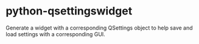 # python-qsettingswidget

Generate a widget with a corresponding QSettings object to help save and load settings with a corresponding GUI.